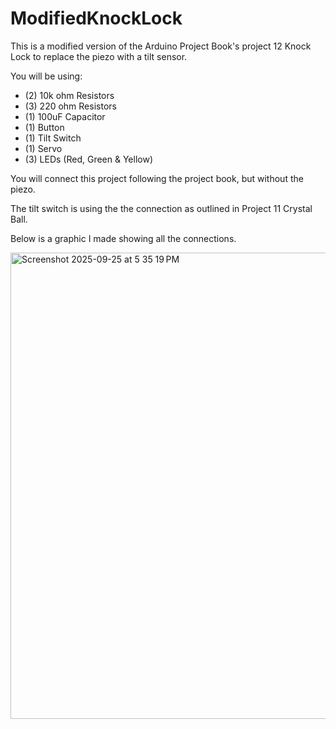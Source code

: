 # ModifiedKnockLock
This is a modified version of the Arduino Project Book's project 12 Knock Lock to replace the piezo with a tilt sensor.

You will be using:
- (2) 10k ohm Resistors
- (3) 220 ohm Resistors
- (1) 100uF Capacitor
- (1) Button
- (1) Tilt Switch
- (1) Servo
- (3) LEDs (Red, Green & Yellow)

You will connect this project following the project book, but without the piezo. 

The tilt switch is using the the connection as outlined in Project 11 Crystal Ball. 

Below is a graphic I made showing all the connections. 

<img width="1044" height="746" alt="Screenshot 2025-09-25 at 5 35 19 PM" src="https://github.com/user-attachments/assets/27c7fb08-07da-4807-b986-f0a8710fa7da" />

